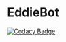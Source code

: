 # EddieBot
[![Codacy Badge](https://api.codacy.com/project/badge/Grade/0178d36550a144359fb423ea787a4e12)](https://app.codacy.com/app/nsedler1/EddieBot?utm_source=github.com&utm_medium=referral&utm_content=nsedler/EddieBot&utm_campaign=Badge_Grade_Settings)